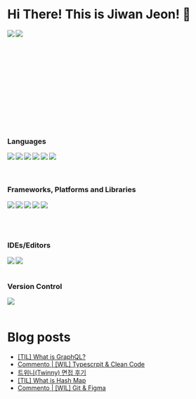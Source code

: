 # Hi There! This is Jiwan Jeon! 👋

<img align="left" src="https://github-readme-stats.vercel.app/api?username=jiwanjeon&show_icons=true&theme=radical" />

<img align="left" src="https://github-readme-stats.vercel.app/api/top-langs/?username=anuraghazra&layout=compact)](https://github.com/jiwanjeon/github-readme-stats)" />
<br><br><br><br><br><br><br><br><br><br><br><br><br>

### Languages

<img align="left" src="https://img.shields.io/badge/c-%2300599C.svg?style=for-the-badge&logo=c&logoColor=white" />

<img align="left" src="https://img.shields.io/badge/c++-%2300599C.svg?style=for-the-badge&logo=c%2B%2B&logoColor=white" />

<img align="left" src="https://img.shields.io/badge/css3-%231572B6.svg?style=for-the-badge&logo=css3&logoColor=white" />
<img align="left" src="https://img.shields.io/badge/html5-%23E34F26.svg?style=for-the-badge&logo=html5&logoColor=white" />
<img align="left" src="https://img.shields.io/badge/javascript-%23323330.svg?style=for-the-badge&logo=javascript&logoColor=%23F7DF1E" />
<img align="left" src="https://img.shields.io/badge/python-3670A0?style=for-the-badge&logo=python&logoColor=ffdd54" />
<br><br><br>

### Frameworks, Platforms and Libraries

<img align="left" src="https://img.shields.io/badge/jquery-%230769AD.svg?style=for-the-badge&logo=jquery&logoColor=white" />
<img align="left" src="https://img.shields.io/badge/react-%2320232a.svg?style=for-the-badge&logo=react&logoColor=%2361DAFB" />
<img align="left" src="https://img.shields.io/badge/React_Router-CA4245?style=for-the-badge&logo=react-router&logoColor=white" />
<img align="left" src="https://img.shields.io/badge/SASS-hotpink.svg?style=for-the-badge&logo=SASS&logoColor=white" />
<img align="left" src="https://img.shields.io/badge/styled--components-DB7093?style=for-the-badge&logo=styled-components&logoColor=white" />
<br><br><br><br>
  
### IDEs/Editors
<img align="left" src="https://img.shields.io/badge/Visual%20Studio%20Code-0078d7.svg?style=for-the-badge&logo=visual-studio-code&logoColor=white" />
<img align="left" src="https://img.shields.io/badge/Xcode-007ACC?style=for-the-badge&logo=Xcode&logoColor=white" /><br><br>

### Version Control

<img align="left" src="https://img.shields.io/badge/github-%23121011.svg?style=for-the-badge&logo=github&logoColor=white" /><br><br>

# Blog posts

<!-- BLOG-POST-LIST:START -->
- [[TIL] What is GraphQL?](https://velog.io/@wjswldhks123/TIL-What-is-GraphQL)
- [Commento | [WIL] Typescrpit &amp; Clean Code](https://velog.io/@wjswldhks123/Commento-WIL-Typescrpit-Clean-Code)
- [트위니&lpar;Twinny&rpar; 면접 후기](https://velog.io/@wjswldhks123/%ED%8A%B8%EC%9C%84%EB%8B%88Twinny-%EB%A9%B4%EC%A0%91-%ED%9B%84%EA%B8%B0)
- [[TIL] What is Hash Map](https://velog.io/@wjswldhks123/What-is-Hash-Map)
- [Commento | [WIL] Git &amp; Figma](https://velog.io/@wjswldhks123/Commento-WIL-Git-Figma)
<!-- BLOG-POST-LIST:END -->
